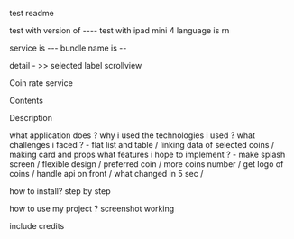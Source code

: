 test readme

test with version of ----
test with ipad mini 4
language is rn

service is ---
bundle name is --

detail - >> selected label scrollview

Coin rate service

Contents

Description

what application does ? 
why i used the technologies i used ?
what challenges i faced ? - flat list and table / linking data of selected coins / making card and props
what features i hope to implement ? - make splash screen / flexible design / preferred coin / more coins number / get logo of coins / handle api on front / what changed in 5 sec /

how to install? step by step

how to use my project ? screenshot working

include credits